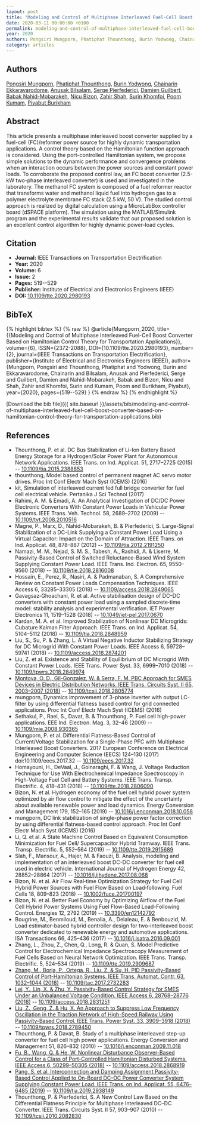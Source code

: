 ```yaml
---
layout: post
title: "Modeling and Control of Multiphase Interleaved Fuel-Cell Boost Converter Based on Hamiltonian Control Theory for Transportation Applications"
date: 2020-03-11 00:00:00 +0100
permalink: modeling-and-control-of-multiphase-interleaved-fuel-cell-boost-converter-based-on-hamiltonian-control-theory-for-transportation-applications
year: 2020
authors: Pongsiri Mungporn, Phatiphat Thounthong, Burin Yodwong, Chainarin Ekkaravarodome, Anusak Bilsalam, Serge Pierfederici, Damien Guilbert, Babak Nahid-Mobarakeh, Nicu Bizon, Zahir Shah, Surin Khomfoi, Poom Kumam, Piyabut Burikham
category: articles
---
```

 
## Authors
[Pongsiri Mungporn](authors/pongsiri-mungporn), [Phatiphat Thounthong](authors/phatiphat-thounthong), [Burin Yodwong](authors/burin-yodwong), [Chainarin Ekkaravarodome](authors/chainarin-ekkaravarodome), [Anusak Bilsalam](authors/anusak-bilsalam), [Serge Pierfederici](authors/serge-pierfederici), [Damien Guilbert](authors/damien-guilbert), [Babak Nahid-Mobarakeh](authors/babak-nahid-mobarakeh), [Nicu Bizon](authors/nicu-bizon), [Zahir Shah](authors/zahir-shah), [Surin Khomfoi](authors/surin-khomfoi), [Poom Kumam](authors/poom-kumam), [Piyabut Burikham](authors/piyabut-burikham)
 
## Abstract
This article presents a multiphase interleaved boost converter supplied by a fuel-cell (FC)/reformer power source for highly dynamic transportation applications. A control theory based on the Hamiltonian function approach is considered. Using the port-controlled Hamiltonian system, we propose simple solutions to the dynamic performance and convergence problems when an interaction occurs between the power sources and constant power loads. To corroborate the proposed control law, an FC boost converter (2.5-kW two-phase interleaved converter) is used and investigated in the laboratory. The methanol FC system is composed of a fuel reformer reactor that transforms water and methanol liquid fuel into hydrogen gas to a polymer electrolyte membrane FC stack (2.5 kW, 50 V). The studied control approach is realized by digital calculation using a MicroLabBox controller board (dSPACE platform). The simulation using the MATLAB/Simulink program and the experimental results validate that our proposed solution is an excellent control algorithm for highly dynamic power-load cycles.
 
## Citation
- **Journal:** IEEE Transactions on Transportation Electrification
- **Year:** 2020
- **Volume:** 6
- **Issue:** 2
- **Pages:** 519--529
- **Publisher:** Institute of Electrical and Electronics Engineers (IEEE)
- **DOI:** [10.1109/tte.2020.2980193](https://doi.org/10.1109/tte.2020.2980193)
 
## BibTeX
{% highlight bibtex %}
{% raw %}
@article{Mungporn_2020,
  title={{Modeling and Control of Multiphase Interleaved Fuel-Cell Boost Converter Based on Hamiltonian Control Theory for Transportation Applications}},
  volume={6},
  ISSN={2372-2088},
  DOI={10.1109/tte.2020.2980193},
  number={2},
  journal={IEEE Transactions on Transportation Electrification},
  publisher={Institute of Electrical and Electronics Engineers (IEEE)},
  author={Mungporn, Pongsiri and Thounthong, Phatiphat and Yodwong, Burin and Ekkaravarodome, Chainarin and Bilsalam, Anusak and Pierfederici, Serge and Guilbert, Damien and Nahid-Mobarakeh, Babak and Bizon, Nicu and Shah, Zahir and Khomfoi, Surin and Kumam, Poom and Burikham, Piyabut},
  year={2020},
  pages={519--529}
}
{% endraw %}
{% endhighlight %}
 
[Download the bib file]({{ site.baseurl }}/assets/bib/modeling-and-control-of-multiphase-interleaved-fuel-cell-boost-converter-based-on-hamiltonian-control-theory-for-transportation-applications.bib)
 
## References
- Thounthong, P. et al. DC Bus Stabilization of Li-Ion Battery Based Energy Storage for a Hydrogen/Solar Power Plant for Autonomous Network Applications. IEEE Trans. on Ind. Applicat. 51, 2717–2725 (2015) -- [10.1109/tia.2015.2388853](https://doi.org/10.1109/tia.2015.2388853)
- thounthong, Model based control of permanent magnet AC servo motor drives. Proc Int Conf Electr Mach Syst (ICEMS) (2016)
- kit, Simulation of interleaved current fed full bridge converter for fuel cell electrical vehicle. Pertanika J Sci Technol (2017)
- Rahimi, A. M. & Emadi, A. An Analytical Investigation of DC/DC Power Electronic Converters With Constant Power Loads in Vehicular Power Systems. IEEE Trans. Veh. Technol. 58, 2689–2702 (2009) -- [10.1109/tvt.2008.2010516](https://doi.org/10.1109/tvt.2008.2010516)
- Magne, P., Marx, D., Nahid-Mobarakeh, B. & Pierfederici, S. Large-Signal Stabilization of a DC-Link Supplying a Constant Power Load Using a Virtual Capacitor: Impact on the Domain of Attraction. IEEE Trans. on Ind. Applicat. 48, 878–887 (2012) -- [10.1109/tia.2012.2191250](https://doi.org/10.1109/tia.2012.2191250)
- Namazi, M. M., Nejad, S. M. S., Tabesh, A., Rashidi, A. & Liserre, M. Passivity-Based Control of Switched Reluctance-Based Wind System Supplying Constant Power Load. IEEE Trans. Ind. Electron. 65, 9550–9560 (2018) -- [10.1109/tie.2018.2816008](https://doi.org/10.1109/tie.2018.2816008)
- Hossain, E., Perez, R., Nasiri, A. & Padmanaban, S. A Comprehensive Review on Constant Power Loads Compensation Techniques. IEEE Access 6, 33285–33305 (2018) -- [10.1109/access.2018.2849065](https://doi.org/10.1109/access.2018.2849065)
- Gavagsaz‐Ghoachani, R. et al. Active stabilisation design of DC–DC converters with constant power load using a sampled discrete‐time model: stability analysis and experimental verification. IET Power Electronics 11, 1519–1528 (2018) -- [10.1049/iet-pel.2017.0670](https://doi.org/10.1049/iet-pel.2017.0670)
- Kardan, M. A. et al. Improved Stabilization of Nonlinear DC Microgrids: Cubature Kalman Filter Approach. IEEE Trans. on Ind. Applicat. 54, 5104–5112 (2018) -- [10.1109/tia.2018.2848959](https://doi.org/10.1109/tia.2018.2848959)
- Liu, S., Su, P. & Zhang, L. A Virtual Negative Inductor Stabilizing Strategy for DC Microgrid With Constant Power Loads. IEEE Access 6, 59728–59741 (2018) -- [10.1109/access.2018.2874201](https://doi.org/10.1109/access.2018.2874201)
- Liu, Z. et al. Existence and Stability of Equilibrium of DC Microgrid With Constant Power Loads. IEEE Trans. Power Syst. 33, 6999–7010 (2018) -- [10.1109/tpwrs.2018.2849974](https://doi.org/10.1109/tpwrs.2018.2849974)
- [Montoya, O. D., Gil-Gonzalez, W. & Serra, F. M. PBC Approach for SMES Devices in Electric Distribution Networks. IEEE Trans. Circuits Syst. II 65, 2003–2007 (2018)](pbc-approach-for-smes-devices-in-electric-distribution-networks) -- [10.1109/tcsii.2018.2805774](https://doi.org/10.1109/tcsii.2018.2805774)
- mungporn, Dynamics improvement of 3-phase inverter with output LC-filter by using differential flatness based control for grid connected applications. Proc Int Conf Electr Mach Syst (ICEMS) (2016)
- Sethakul, P., Rael, S., Davat, B. & Thounthong, P. Fuel cell high-power applications. EEE Ind. Electron. Mag. 3, 32–46 (2009) -- [10.1109/mie.2008.930365](https://doi.org/10.1109/mie.2008.930365)
- Mungporn, P. et al. Differential Flatness-Based Control of Current/Voltage Stabilization for a Single-Phase PFC with Multiphase Interleaved Boost Converters. 2017 European Conference on Electrical Engineering and Computer Science (EECS) 124–130 (2017) doi:10.1109/eecs.2017.32 -- [10.1109/eecs.2017.32](https://doi.org/10.1109/eecs.2017.32)
- Homayouni, H., DeVaal, J., Golnaraghi, F. & Wang, J. Voltage Reduction Technique for Use With Electrochemical Impedance Spectroscopy in High-Voltage Fuel Cell and Battery Systems. IEEE Trans. Transp. Electrific. 4, 418–431 (2018) -- [10.1109/tte.2018.2806090](https://doi.org/10.1109/tte.2018.2806090)
- Bizon, N. et al. Hydrogen economy of the fuel cell hybrid power system optimized by air flow control to mitigate the effect of the uncertainty about available renewable power and load dynamics. Energy Conversion and Management 179, 152–165 (2019) -- [10.1016/j.enconman.2018.10.058](https://doi.org/10.1016/j.enconman.2018.10.058)
- mungporn, DC link stabilization of single-phase power factor correction by using differential flatness-based control approach. Proc Int Conf Electr Mach Syst (ICEMS) (2016)
- Li, Q. et al. A State Machine Control Based on Equivalent Consumption Minimization for Fuel Cell/ Supercapacitor Hybrid Tramway. IEEE Trans. Transp. Electrific. 5, 552–564 (2019) -- [10.1109/tte.2019.2915689](https://doi.org/10.1109/tte.2019.2915689)
- Slah, F., Mansour, A., Hajer, M. & Faouzi, B. Analysis, modeling and implementation of an interleaved boost DC-DC converter for fuel cell used in electric vehicle. International Journal of Hydrogen Energy 42, 28852–28864 (2017) -- [10.1016/j.ijhydene.2017.08.068](https://doi.org/10.1016/j.ijhydene.2017.08.068)
- Bizon, N. et al. Air Flow Real‐time Optimization Strategy for Fuel Cell Hybrid Power Sources with Fuel Flow Based on Load‐following. Fuel Cells 18, 809–823 (2018) -- [10.1002/fuce.201700197](https://doi.org/10.1002/fuce.201700197)
- Bizon, N. et al. Better Fuel Economy by Optimizing Airflow of the Fuel Cell Hybrid Power Systems Using Fuel Flow-Based Load-Following Control. Energies 12, 2792 (2019) -- [10.3390/en12142792](https://doi.org/10.3390/en12142792)
- Bougrine, M., Benmiloud, M., Benalia, A., Delaleau, E. & Benbouzid, M. Load estimator-based hybrid controller design for two-interleaved boost converter dedicated to renewable energy and automotive applications. ISA Transactions 66, 425–436 (2017) -- [10.1016/j.isatra.2016.09.001](https://doi.org/10.1016/j.isatra.2016.09.001)
- Zhang, L., Zhou, Z., Chen, Q., Long, R. & Quan, S. Model Predictive Control for Electrochemical Impedance Spectroscopy Measurement of Fuel Cells Based on Neural Network Optimization. IEEE Trans. Transp. Electrific. 5, 524–534 (2019) -- [10.1109/tte.2019.2909687](https://doi.org/10.1109/tte.2019.2909687)
- [Zhang, M., Borja, P., Ortega, R., Liu, Z. & Su, H. PID Passivity-Based Control of Port-Hamiltonian Systems. IEEE Trans. Automat. Contr. 63, 1032–1044 (2018)](pid-passivity-based-control-of-port-hamiltonian-systems) -- [10.1109/tac.2017.2732283](https://doi.org/10.1109/tac.2017.2732283)
- [Lei, Y., Lin, X. & Zhu, Y. Passivity-Based Control Strategy for SMES Under an Unbalanced Voltage Condition. IEEE Access 6, 28768–28776 (2018)](passivity-based-control-strategy-for-smes-under-an-unbalanced-voltage-condition) -- [10.1109/access.2018.2831251](https://doi.org/10.1109/access.2018.2831251)
- [Liu, Z., Geng, Z. & Hu, X. An Approach to Suppress Low Frequency Oscillation in the Traction Network of High-Speed Railway Using Passivity-Based Control. IEEE Trans. Power Syst. 33, 3909–3918 (2018)](an-approach-to-suppress-low-frequency-oscillation-in-the-traction-network-of-high-speed-railway-using-passivity-based-control) -- [10.1109/tpwrs.2018.2789450](https://doi.org/10.1109/tpwrs.2018.2789450)
- Thounthong, P. & Davat, B. Study of a multiphase interleaved step-up converter for fuel cell high power applications. Energy Conversion and Management 51, 826–832 (2010) -- [10.1016/j.enconman.2009.11.018](https://doi.org/10.1016/j.enconman.2009.11.018)
- [Fu, B., Wang, Q. & He, W. Nonlinear Disturbance Observer-Based Control for a Class of Port-Controlled Hamiltonian Disturbed Systems. IEEE Access 6, 50299–50305 (2018)](nonlinear-disturbance-observer-based-control-for-a-class-of-port-controlled-hamiltonian-disturbed-systems) -- [10.1109/access.2018.2868919](https://doi.org/10.1109/access.2018.2868919)
- [Pang, S. et al. Interconnection and Damping Assignment Passivity-Based Control Applied to On-Board DC–DC Power Converter System Supplying Constant Power Load. IEEE Trans. on Ind. Applicat. 55, 6476–6485 (2019)](interconnection-and-damping-assignment-passivity-based-control-applied-to-on-board-dc-dc-power-converter-system-supplying-constant-power-load) -- [10.1109/tia.2019.2938149](https://doi.org/10.1109/tia.2019.2938149)
- Thounthong, P. & Pierfederici, S. A New Control Law Based on the Differential Flatness Principle for Multiphase Interleaved DC–DC Converter. IEEE Trans. Circuits Syst. II 57, 903–907 (2010) -- [10.1109/tcsii.2010.2082830](https://doi.org/10.1109/tcsii.2010.2082830)

